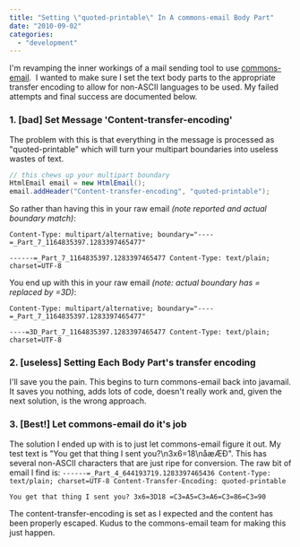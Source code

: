 ```yaml
---
title: "Setting \"quoted-printable\" In A commons-email Body Part"
date: "2010-09-02"
categories: 
  - "development"
---
```


I'm revamping the inner workings of a mail sending tool to use [commons-email](http://commons.apache.org/email).  I wanted to make sure I set the text body parts to the appropriate transfer encoding to allow for non-ASCII languages to be used. My failed attempts and final success are documented below.

### 1\. \[bad\] Set Message 'Content-transfer-encoding'

The problem with this is that everything in the message is processed as "quoted-printable" which will turn your multipart boundaries into useless wastes of text.

```java
// this chews up your multipart boundary
HtmlEmail email = new HtmlEmail();
email.addHeader("Content-transfer-encoding", "quoted-printable");
```

So rather than having this in your raw email _(note reported and actual boundary match)_:

`Content-Type: multipart/alternative; boundary="----=_Part_7_1164835397.1283397465477"`

`------=_Part_7_1164835397.1283397465477 Content-Type: text/plain; charset=UTF-8`

You end up with this in your raw email _(note: actual boundary has = replaced by =3D)_:

`Content-Type: multipart/alternative; boundary="----=_Part_7_1164835397.1283397465477"`

`----=3D_Part_7_1164835397.1283397465477 Content-Type: text/plain; charset=UTF-8`

### 2\. \[useless\] Setting Each Body Part's transfer encoding

I'll save you the pain. This begins to turn commons-email back into javamail. It saves you nothing, adds lots of code, doesn't really work and, given the next solution, is the wrong approach.

### 3\. \[Best!\] Let commons-email do it's job

The solution I ended up with is to just let commons-email figure it out. My test text is "You get that thing I sent you?\\n3x6=18\\nåæÆÐ". This has several non-ASCII characters that are just ripe for conversion. The raw bit of email I find is: `------=_Part_4_644193719.1283397465436 Content-Type: text/plain; charset=UTF-8 Content-Transfer-Encoding: quoted-printable`

`You get that thing I sent you? 3x6=3D18 =C3=A5=C3=A6=C3=86=C3=90`

The content-transfer-encoding is set as I expected and the content has been properly escaped. Kudus to the commons-email team for making this just happen.
